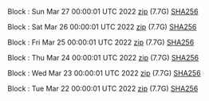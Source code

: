 Block [](https://insight.dash.org/insight/block/): Sun Mar 27 00:00:01 UTC 2022 [zip](https://dash-bootstrap.ams3.digitaloceanspaces.com/mainnet/2022-03-27/bootstrap.dat.zip) (7.7G) [SHA256](https://dash-bootstrap.ams3.digitaloceanspaces.com/mainnet/2022-03-27/sha256.txt)

Block [](https://insight.dash.org/insight/block/): Sat Mar 26 00:00:01 UTC 2022 [zip](https://dash-bootstrap.ams3.digitaloceanspaces.com/mainnet/2022-03-26/bootstrap.dat.zip) (7.7G) [SHA256](https://dash-bootstrap.ams3.digitaloceanspaces.com/mainnet/2022-03-26/sha256.txt)

Block [](https://insight.dash.org/insight/block/): Fri Mar 25 00:00:01 UTC 2022 [zip](https://dash-bootstrap.ams3.digitaloceanspaces.com/mainnet/2022-03-25/bootstrap.dat.zip) (7.7G) [SHA256](https://dash-bootstrap.ams3.digitaloceanspaces.com/mainnet/2022-03-25/sha256.txt)

Block [](https://insight.dash.org/insight/block/): Thu Mar 24 00:00:01 UTC 2022 [zip](https://dash-bootstrap.ams3.digitaloceanspaces.com/mainnet/2022-03-24/bootstrap.dat.zip) (7.7G) [SHA256](https://dash-bootstrap.ams3.digitaloceanspaces.com/mainnet/2022-03-24/sha256.txt)

Block [](https://insight.dash.org/insight/block/): Wed Mar 23 00:00:01 UTC 2022 [zip](https://dash-bootstrap.ams3.digitaloceanspaces.com/mainnet/2022-03-23/bootstrap.dat.zip) (7.7G) [SHA256](https://dash-bootstrap.ams3.digitaloceanspaces.com/mainnet/2022-03-23/sha256.txt)

Block [](https://insight.dash.org/insight/block/): Tue Mar 22 00:00:01 UTC 2022 [zip](https://dash-bootstrap.ams3.digitaloceanspaces.com/mainnet/2022-03-22/bootstrap.dat.zip) (7.7G) [SHA256](https://dash-bootstrap.ams3.digitaloceanspaces.com/mainnet/2022-03-22/sha256.txt)

